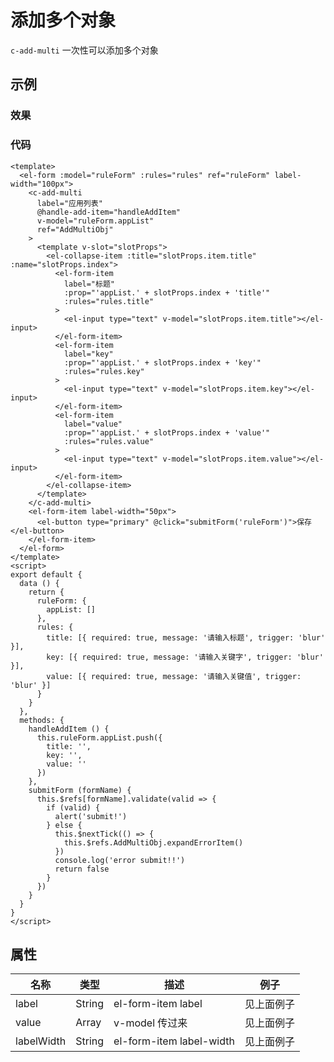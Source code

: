 # 添加多个对象

`c-add-multi`
一次性可以添加多个对象

## 示例

### 效果

<Demo>
  <AddMultiDemo/>
</Demo>

### 代码

```vue
<template>
  <el-form :model="ruleForm" :rules="rules" ref="ruleForm" label-width="100px">
    <c-add-multi
      label="应用列表"
      @handle-add-item="handleAddItem"
      v-model="ruleForm.appList"
      ref="AddMultiObj"
    >
      <template v-slot="slotProps">
        <el-collapse-item :title="slotProps.item.title" :name="slotProps.index">
          <el-form-item
            label="标题"
            :prop="'appList.' + slotProps.index + 'title'"
            :rules="rules.title"
          >
            <el-input type="text" v-model="slotProps.item.title"></el-input>
          </el-form-item>
          <el-form-item
            label="key"
            :prop="'appList.' + slotProps.index + 'key'"
            :rules="rules.key"
          >
            <el-input type="text" v-model="slotProps.item.key"></el-input>
          </el-form-item>
          <el-form-item
            label="value"
            :prop="'appList.' + slotProps.index + 'value'"
            :rules="rules.value"
          >
            <el-input type="text" v-model="slotProps.item.value"></el-input>
          </el-form-item>
        </el-collapse-item>
      </template>
    </c-add-multi>
    <el-form-item label-width="50px">
      <el-button type="primary" @click="submitForm('ruleForm')">保存</el-button>
    </el-form-item>
  </el-form>
</template>
<script>
export default {
  data () {
    return {
      ruleForm: {
        appList: []
      },
      rules: {
        title: [{ required: true, message: '请输入标题', trigger: 'blur' }],
        key: [{ required: true, message: '请输入关键字', trigger: 'blur' }],
        value: [{ required: true, message: '请输入关键值', trigger: 'blur' }]
      }
    }
  },
  methods: {
    handleAddItem () {
      this.ruleForm.appList.push({
        title: '',
        key: '',
        value: ''
      })
    },
    submitForm (formName) {
      this.$refs[formName].validate(valid => {
        if (valid) {
          alert('submit!')
        } else {
          this.$nextTick(() => {
            this.$refs.AddMultiObj.expandErrorItem()
          })
          console.log('error submit!!')
          return false
        }
      })
    }
  }
}
</script>
```

## 属性

| 名称       | 类型   | 描述                     | 例子       |
| ---------- | ------ | ------------------------ | ---------- |
| label      | String | el-form-item label       | 见上面例子 |
| value      | Array  | v-model 传过来           | 见上面例子 |
| labelWidth | String | el-form-item label-width | 见上面例子 |

